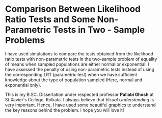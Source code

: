 # Comparison Between Likelihood Ratio Tests and Some Non-Parametric Tests in Two - Sample Problems

I have used simulations to compare the tests obtained from the likelihood ratio tests with non-parametric tests in 
the two-sample problem of equality of means when sampled populations are either normal or exponential. I have assessed the penalty of 
using non-parametric tests instead of using the corresponding LRT (parametric test) when we have sufficient knowledge about the type of 
population sampled (Here, normal and exponential only).

This is my B.SC. Dissertation under respected professor **Pallabi Ghosh** at St.Xavier's College, Kolkata. 
I always believe that *Visual Understanding* is very important. Hence, I have used some beautiful graphics to understand 
the key reasons behind the problem. I hope you will love it! 


